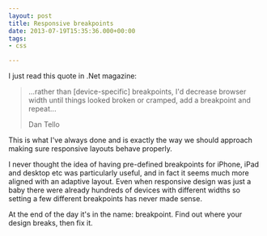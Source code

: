 ```yaml
---
layout: post
title: Responsive breakpoints
date: 2013-07-19T15:35:36.000+00:00
tags:
- css

---
```

I just read this quote in .Net magazine:

>...rather than [device-specific] breakpoints, I'd decrease browser width until things looked broken or cramped, add a breakpoint and repeat...
>
>Dan Tello

This is what I've always done and is exactly the way we should approach making sure responsive layouts behave properly.

I never thought the idea of having pre-defined breakpoints for iPhone, iPad and desktop etc was particularly useful, and in fact it seems much more aligned with an adaptive layout. Even when responsive design was just a baby there were already hundreds of devices with different widths so setting a few different breakpoints has never made sense.

At the end of the day it's in the name: breakpoint. Find out where your design breaks, then fix it.